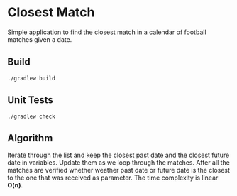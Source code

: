 # Closest Match

Simple application to find the closest match in a calendar of football matches given a date.

## Build

`./gradlew build`

## Unit Tests

`./gradlew check`

## Algorithm

Iterate through the list and keep the closest past date and the closest future date in variables. Update them as we loop through the matches. After all the matches are verified whether weather past date or future date is the closest to the one that was received as parameter. The time complexity is linear **O(n)**.

